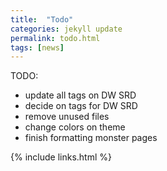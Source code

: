 ```yaml
---
title:  "Todo"
categories: jekyll update
permalink: todo.html
tags: [news]
---
```



TODO:

- update all tags on DW SRD
- decide on tags for DW SRD
- remove unused files
- change colors on theme
- finish formatting monster pages

{% include links.html %}

